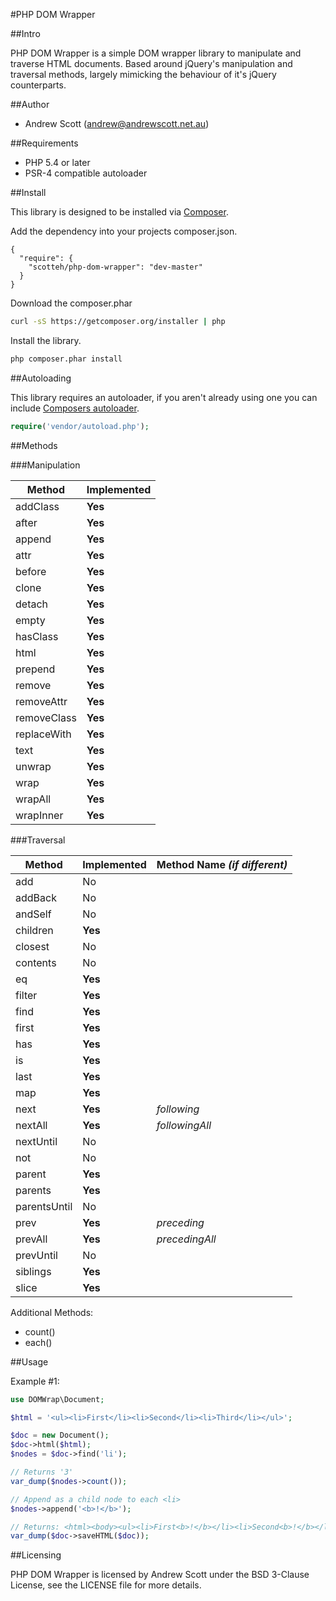 #PHP DOM Wrapper

##Intro

PHP DOM Wrapper is a simple DOM wrapper library to manipulate and traverse HTML documents. Based around jQuery's manipulation and traversal methods, largely mimicking the behaviour of it's jQuery counterparts.

##Author

 - Andrew Scott (andrew@andrewscott.net.au)

##Requirements

 - PHP 5.4 or later
 - PSR-4 compatible autoloader

##Install

This library is designed to be installed via [Composer](https://getcomposer.org/doc/).

Add the dependency into your projects composer.json.
```
{
  "require": {
    "scotteh/php-dom-wrapper": "dev-master"
  }
}
```

Download the composer.phar
``` bash
curl -sS https://getcomposer.org/installer | php
```

Install the library.
``` bash
php composer.phar install
```

##Autoloading

This library requires an autoloader, if you aren't already using one you can include [Composers autoloader](https://getcomposer.org/doc/01-basic-usage.md#autoloading).

``` php
require('vendor/autoload.php');
```

##Methods

###Manipulation

| Method | Implemented |
|--------|-------------|
| addClass    | **Yes** |
| after       | **Yes** |
| append      | **Yes** |
| attr        | **Yes** |
| before      | **Yes** |
| clone       | **Yes** |
| detach      | **Yes** |
| empty       | **Yes** |
| hasClass    | **Yes** |
| html        | **Yes** |
| prepend     | **Yes** |
| remove      | **Yes** |
| removeAttr  | **Yes** |
| removeClass | **Yes** |
| replaceWith | **Yes** |
| text        | **Yes** |
| unwrap      | **Yes** |
| wrap        | **Yes** |
| wrapAll     | **Yes** |
| wrapInner   | **Yes** |

###Traversal

| Method | Implemented | Method Name *(if different)* |
|--------|-------------|------------------------------|
| add          | No |
| addBack      | No |
| andSelf      | No |
| children     | **Yes** |
| closest      | No |
| contents     | No |
| eq           | **Yes** |
| filter       | **Yes** |
| find         | **Yes** |
| first        | **Yes** |
| has          | **Yes** |
| is           | **Yes** |
| last         | **Yes** |
| map          | **Yes** |
| next         | **Yes** | *following* |
| nextAll      | **Yes** | *followingAll* |
| nextUntil    | No |
| not          | No |
| parent       | **Yes** |
| parents      | **Yes** |
| parentsUntil | No |
| prev         | **Yes** | *preceding* |
| prevAll      | **Yes** | *precedingAll* |
| prevUntil    | No |
| siblings     | **Yes** |
| slice        | **Yes** |

Additional Methods:

* count()
* each()

##Usage

Example #1:
``` php
use DOMWrap\Document;

$html = '<ul><li>First</li><li>Second</li><li>Third</li></ul>';

$doc = new Document();
$doc->html($html);
$nodes = $doc->find('li');

// Returns '3'
var_dump($nodes->count());

// Append as a child node to each <li>
$nodes->append('<b>!</b>');

// Returns: <html><body><ul><li>First<b>!</b></li><li>Second<b>!</b></li><li>Third<b>!</b></li></ul></body></html>
var_dump($doc->saveHTML($doc));
```

##Licensing

PHP DOM Wrapper is licensed by Andrew Scott under the BSD 3-Clause License, see the LICENSE file for more details.
